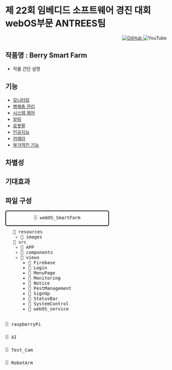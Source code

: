 # 제 22회 임베디드 소프트웨어 경진 대회 webOS부문 ANTREES팀

<div style="text-align: right;">
    <a href="https://github.com/webOS-ANTREES">
        <img src="https://img.shields.io/badge/GitHub-black?style=for-the-badge&logo=github" alt="GitHub">
    </a>
    <a href="https://www.youtube.com/results?search_query=%EB%B9%84%EB%B9%94%EB%8C%80%EC%99%95" style="text-decoration:none;">
        <img src="https://img.shields.io/badge/YouTube-red?style=for-the-badge&logo=youtube" alt="YouTube">
    </a>
</div>

## 작품명 : Berry Smart Farm

- 작품 간단 설명

## 기능
- [모니터링](https://github.com/webOS-ANTREES/2024ESWContest_webOS_3002)
- [병해충 관리](https://github.com/webOS-ANTREES/2024ESWContest_webOS_3002)
- [시스템 제어](https://github.com/webOS-ANTREES/2024ESWContest_webOS_3002)
- [알림](https://github.com/webOS-ANTREES/2024ESWContest_webOS_3002)
- [로봇팔](https://github.com/webOS-ANTREES/RobotArm)
- [인공지능](https://github.com/webOS-ANTREES/AI)
- [카메라](https://github.com/webOS-ANTREES/Test_Cam)
- [부가적인 기능](https://github.com/webOS-ANTREES/2024ESWContest_webOS_3002)

## 차별성

## 기대효과

## 파일 구성
<div style="font-family: monospace;">
    <div style="display: inline-block; border: 2px solid black; padding: 10px; border-radius: 5px; width: 300px; text-align: center;">
       🗄️ webOS_SmartFarm
    </div>
    <ul style="list-style-type: none; margin-top: 10px;">
        <li>📁 resources
            <ul>
                <li>📁 images</li>
            </ul>
        </li>
        <li>📁 src
            <ul>
                <li>📁 APP</li>
                <li>📁 components</li>
                <li>📁 views
                    <ul>
                        <li>📁 Firebase</li>
                        <li>📁 Login</li>
                        <li>📁 MenuPage</li>
                        <li>📁 Monitoring</li>
                        <li>📁 Notice</li>
                        <li>📁 PestManagement</li>
                        <li>📁 SignUp</li>
                        <li>📁 StatusBar</li>
                        <li>📁 SystemControl</li>
                        <li>📁 webOS_service</li>
                    </ul>
                </li>
            </ul>
        </li>
    </ul>
    <br>🗄️ raspberryPi </br>
    <br>🗄️ AI </br>
    <br>🗄️ Test_Cam </br>
    <br>🗄️ RobotArm </br>
</div>

